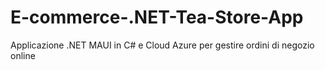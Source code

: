 # E-commerce-.NET-Tea-Store-App
Applicazione .NET MAUI in C# e Cloud Azure per gestire ordini di negozio online
